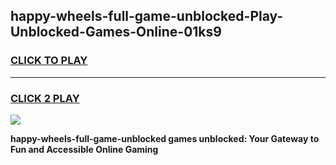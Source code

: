 
## happy-wheels-full-game-unblocked-Play-Unblocked-Games-Online-01ks9
<h3>
<a href="https://premium76.site?title=happy-wheels-full-game-unblocked&ref=24A">CLICK TO PLAY</a></h3>
<hr>

<h3>
<a href="https://premium76.site?title=happy-wheels-full-game-unblocked&ref=24A">CLICK 2 PLAY</a>
  
</h3>

<a href="https://premium76.site?title=happy-wheels-full-game-unblocked&ref=24A"><img src="https://clearcache.store/games.png"></a>


**happy-wheels-full-game-unblocked games unblocked: Your Gateway to Fun and Accessible Online Gaming**
